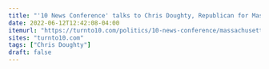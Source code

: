 ```yaml
---
title: "'10 News Conference' talks to Chris Doughty, Republican for Massachusetts governor"
date: 2022-06-12T12:42:08-04:00
itemurl: "https://turnto10.com/politics/10-news-conference/massachusetts-governors-race-republican-chris-doughty-drivers-licenses-immigration-donald-trump-gun-control-school-safety-jan-6-commission-election-decision-2022"
sites: "turnto10.com"
tags: ["Chris Doughty"]
draft: false
---
```


